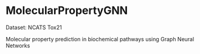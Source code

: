 # MolecularPropertyGNN

Dataset: NCATS Tox21

Molecular property prediction in biochemical pathways using Graph Neural Networks
